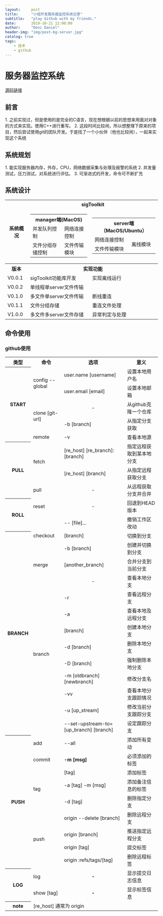 ```yaml
---
layout:     post
title:      "小组开发服务器监控系统记录"
subtitle:   "play Github with my friends."
date:       2019-10-21 12:00:00
author:     "Doni Daniel"
header-img: "img/post-bg-server.jpg"
catalog: true
tags:
    - 技术
    - github
---
```


<h1>服务器监控系统</h1>

<a href="https://github.com/Sigboom/Sighealth">源码链接</a>

<h2>前言</h2>
1. 之前实现过，但是使用的是完全的C语言，现在想根据以前的思想来用面对对象的方式来实现。使用C++进行重写。
2. 这段时间比较闲，所以想整理下原来的项目，然后尝试使用git的团队开发。于是找了一个小伙伴（他也比较闲），一起来实现这个系统

<h2>系统规划</h2>
1. 能实现服务器内存，外存，CPU，网络数据采集与处理及报警的系统
2. 并发量测试，压力测试，对系统进行评估。
3. 可渐进式的开发，命令可不断扩充 

<h2>系统设计</h2>

<table>
	<tr>
		<th rowspan="2">系统概况</th>
		<th colspan="2">sigToolkit</th>
	</tr>
	<tr><td>
			<table>
				<tr><th colspan="2">manager端(MacOS)</th></tr>				<tr><td>并发队列控制</td><td>网络连接控制</td></tr>				<tr><td>文件分组存储控制</td><td>文件传输模块</td></tr>
			</table></td><td>
			<table>
				<tr><th colspan="2">server端（MacOS/Ubuntu）</th></tr>
				<tr><td>网络连接控制</td><td rowspan="2">离线模块</td></tr>
				<tr><td>文件传输模块</td></tr>
			</table>
	</td></tr>
	<tr><th>版本</th><th colspan="2">实现功能</th></tr>
	<tr><td>V0.0.1</td><td>sigToolkit功能库开发</td><td>实现离线运行</td></tr>
	<tr><td>V0.0.2</td><td colspan="2">单线程单server文件传输</td></tr>
	<tr><td>V0.1.0</td><td>多文件单server文件传输</td><td>断线重连</td></tr>
	<tr><td>V0.1.1</td><td>文件分组存储</td><td>重连文件处理</td></tr>
	<tr><td>V1.0.0</td><td>多文件多server文件存储</td><td>异常判定与处理</td></tr>
</table>

<h2>命令使用</h2>
<h3>github使用</h3>

<table>
	<tr><th>类型</th><th>命令</th><th>选项</th><th>意义</th></tr>
	<tr><th rowspan="6">START</th></tr>
	<tr><td rowspan="2">config --global</td><td>user.name [username]</td><td>设置本地用户名</td></tr>
	<tr><td>user.email [email]</td><td>设置本地邮箱</td></tr>
	<tr><td rowspan="2">clone [git-url]</td><td><center>-</center></td><td>从github克隆一个仓库</td></tr>
	<tr><td>-b [branch]</td><td>从指定分支获取</td></tr>
	<tr><td>remote</td><td>-v</td><td>查看本地源</td></tr>
	<tr><th rowspan="3">PULL</th><td rowspan="2">fetch</td><td>[re_host] [re_branch]:[branch]</td><td>指定远程获取到某本地分支</td></tr>
	<tr><td>[re_host] [branch]</td><td>从指定远程获取分支</td></tr>
	<tr><td>pull</td><td align="center">-</td><td>从远程获取分支并合并</td></tr>
	<tr><th rowspan="2">ROLL</th><td>reset</td><td align="center">-</td><td>回退到HEAD版本</td></tr>
	<tr><td rowspan="3">checkout</td><td>-- [file]...</td><td>撤销工作区改动</td></tr>
	<tr><th rowspan="13">BRANCH</th><td>[branch]</td><td>切换到分支</td></tr>
	<tr><td>-b [branch]</td><td>创建并切换到分支</td>
	<tr><td>merge</td><td>[another_branch]</td><td>合并分支到当前分支</td></tr>
	<tr><td rowspan="10">branch </td><td align="center">-</td><td>查看本地分支</td></tr>
	<tr><td>-r</td><td>查看远程分支</td></tr>
	<tr><td>-a</td><td>查看本地及远程分支</td></tr>
	<tr><td>[branch]</td><td>创建本地分支</td></tr>
	<tr><td>-d [branch]</td><td>删除本地分支</td></tr>
	<tr><td>-D [branch]</td><td>强制删除本地分支</td></tr>
	<tr><td>-m [oldbranch] [newbranch]</td><td>修改分支名</td></tr>
	<tr><td>-vv</td><td>查看本地分支跟踪情况</td></tr>
	<tr><td>-u [up_stream]</td><td>修改当前分支跟踪分支</td></tr>
	<tr><td>--set-upstream-to=[up_branch] [branch]</td><td>设定跟踪分支</td></tr>
	<tr><th rowspan="9">PUSH</th><td>add</td><td>--all</td><td>添加所有变动</td></tr>
	<tr><td>commit</td><td><b>-m [msg]</b></td><td>必须添加的标签</td></tr>
	<tr><td rowspan="3">tag</td><td>[tag]</td><td>添加标签</td></tr>
	<tr><td>-a [tag] -m [msg]</td><td>添加备注信息的标签</td></tr>
	<tr><td>-d [tag]</td><td>删除指定分支</td></tr>
	<tr><td rowspan="4">push</td><td>origin --delete [branch]</td><td>删除远程分支</td></tr>
	<tr><td>origin [branch]</td><td>推送指定远程分支</td></tr>
	<tr><td>origin [tag]</td><td>提交标签</td></tr>
	<tr><td>origin :refs/tags/[tag]</td><td>删除远程标签</td></tr>
	<tr><th rowspan="2">LOG</th><td>log</td><td align="center"><b>-</b></td><td>显示提交日志信息</td></tr>
	<tr><td>show [tag]</td><td align="center"><b>-</b></td><td>显示标签信息</td></tr>
	<tr><th>note</th><td colspan="3">[re_host] 通常为 origin</td></tr></table>